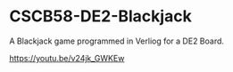 # CSCB58-DE2-Blackjack
A Blackjack game programmed in Verliog for a DE2 Board. 

https://youtu.be/v24jk_GWKEw
